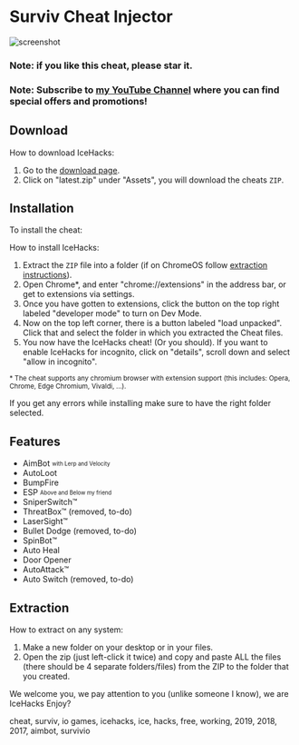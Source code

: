 # Surviv Cheat Injector
![screenshot](https://i.ibb.co/FB8jYXb/image.png)
### Note: if you like this cheat, please star it.
### Note: Subscribe to [my YouTube Channel](https://www.youtube.com/channel/UCPxPCDp0sYnjZWEmfN9jHyQ) where you can find special offers and promotions!
## Download
How to download IceHacks:

1. Go to the [download page](https://github.com/IceHacks/SurvivCheatInjector/releases/latest).
2. Click on "latest.zip" under "Assets", you will download the cheats `ZIP`.
## Installation
To install the cheat:

How to install IceHacks: 

1. Extract the `ZIP` file into a folder (if on ChromeOS follow [extraction instructions](#extraction)).
3. Open Chrome*, and enter "chrome://extensions" in the address bar, or get to extensions via settings. 
4. Once you have gotten to extensions, click the button on the top right labeled "developer mode" to turn on Dev Mode. 
5. Now on the top left corner, there is a button labeled "load unpacked". Click that and select the folder in which you extracted the Cheat files. 
6. You now have the IceHacks cheat! (Or you should). If you want to enable IceHacks for incognito, click on "details", scroll down and select "allow in incognito".

<sup>\* The cheat supports any chromium browser with extension support (this includes: Opera, Chrome, Edge Chromium, Vivaldi, ...).</sup>

If you get any errors while installing make sure to have the right folder selected.
## Features
- AimBot <sub><sup>with Lerp and Velocity</sup></sub>
- AutoLoot
- BumpFire
- ESP <sub><sup>Above and Below my friend</sup></sub>
- SniperSwitch™
- ThreatBox™ (removed, to-do)
- LaserSight™
- Bullet Dodge (removed, to-do)
- SpinBot™
- Auto Heal
- Door Opener
- AutoAttack™
- Auto Switch (removed, to-do)

## Extraction
How to extract on any system:

1. Make a new folder on your desktop or in your files.
2. Open the zip (just left-click it twice) and copy and paste ALL the files (there should be 4 separate folders/files) from the ZIP to the folder that you created. 


We welcome you, we pay attention to you (unlike someone I know), we are IceHacks
Enjoy?

cheat, surviv, io games, icehacks, ice, hacks, free, working, 2019, 2018, 2017, aimbot, survivio
